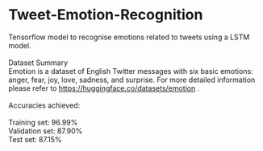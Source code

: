 # Tweet-Emotion-Recognition
Tensorflow model to recognise emotions related to tweets using a LSTM model.<br /><br/>
Dataset Summary <br />
Emotion is a dataset of English Twitter messages with six basic emotions: anger, fear, joy, love, sadness, and surprise. For more detailed information please refer to https://huggingface.co/datasets/emotion .<br/><br/>
Accuracies achieved:<br/><br/>
  Training set: 96.99% <br/>
  Validation set: 87.90% <br/>
  Test set: 87.15% <br/>
